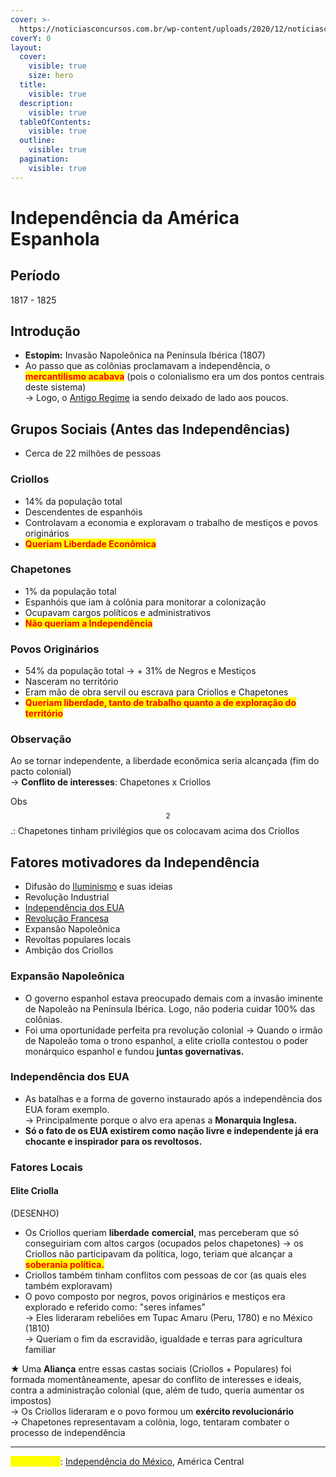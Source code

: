 ```yaml
---
cover: >-
  https://noticiasconcursos.com.br/wp-content/uploads/2020/12/noticiasconcursos.com.br-enem-independencia-da-america-espanhola-independencia-da-america-espanhola-scaled.jpeg
coverY: 0
layout:
  cover:
    visible: true
    size: hero
  title:
    visible: true
  description:
    visible: true
  tableOfContents:
    visible: true
  outline:
    visible: true
  pagination:
    visible: true
---
```


# Independência da América Espanhola

## Período

1817 - 1825

## Introdução

* **Estopim:** Invasão Napoleônica na Península Ibérica (1807)
* Ao passo que as colônias proclamavam a independência, o <mark style="color:red;">**mercantilismo acabava**</mark> (pois o colonialismo era um dos pontos centrais deste sistema) \
  \-> Logo, o [Antigo Regime](../../idade-moderna/revolucoes-inglesas/antigo-regime.md) ia sendo deixado de lado aos poucos.&#x20;

## Grupos Sociais (Antes das Independências)

* Cerca de 22 milhões de pessoas

### Criollos

* 14% da população total
* Descendentes de espanhóis
* Controlavam a economia e exploravam o trabalho de mestiços e povos originários
* <mark style="color:red;">**Queriam Liberdade Econômica**</mark>

### Chapetones

* 1% da população total
* Espanhóis que iam à colônia para monitorar a colonização
* Ocupavam cargos políticos e administrativos
* <mark style="color:red;">**Não queriam a Independência**</mark>

### **Povos Originários**

* 54% da população total -> + 31% de Negros e Mestiços
* Nasceram no território
* Eram mão de obra servil ou escrava para Criollos e Chapetones&#x20;
* <mark style="color:red;">**Queriam liberdade, tanto de trabalho quanto a de exploração do território**</mark>

### Observação

Ao se tornar independente, a liberdade econômica seria alcançada (fim do pacto colonial) \
\-> **Conflito de interesses**: Chapetones x Criollos&#x20;

Obs$$^2$$.: Chapetones tinham privilégios que os colocavam acima dos Criollos&#x20;

## Fatores motivadores da Independência

* Difusão do [Iluminismo](../../idade-moderna/iluminismo-e-liberalismo.md) e suas ideias
* Revolução Industrial
* [Independência dos EUA](../../idade-moderna/independencia-das-13-colonias-ou-revolucao-americana.md)
* [Revolução Francesa](../../idade-moderna/revolucao-francesa.md)
* Expansão Napoleônica
* Revoltas populares locais
* Ambição dos Criollos

### Expansão Napoleônica

* O governo espanhol estava preocupado demais com a invasão iminente de Napoleão na Península Ibérica. Logo, não poderia cuidar 100% das colônias.
* Foi uma oportunidade perfeita pra revolução colonial -> Quando o irmão de Napoleão toma o trono espanhol, a elite criolla contestou o poder monárquico espanhol e fundou **juntas governativas.**

### Independência dos EUA

* As batalhas e a forma de governo instaurado após a independência dos EUA foram exemplo. \
  \-> Principalmente porque o alvo era apenas a **Monarquia Inglesa.**
* **Só o fato de os EUA existirem como nação livre e independente já era chocante e inspirador para os revoltosos.**

### Fatores Locais

#### Elite Criolla

(DESENHO)

* Os Criollos queriam **liberdade** **comercial**, mas perceberam que só conseguiriam com altos cargos (ocupados pelos chapetones) -> os Criollos não participavam da política, logo, teriam que alcançar a <mark style="color:red;">**soberania política.**</mark>&#x20;
* Criollos também tinham conflitos com pessoas de cor (as quais eles também exploravam)
* O povo composto por negros, povos originários e mestiços era explorado e referido como: "seres infames" \
  \-> Eles lideraram rebeliões em Tupac Amaru (Peru, 1780) e no México (1810) \
  \-> Queriam o fim da escravidão, igualdade e terras para agricultura familiar

★ Uma **Aliança** entre essas castas sociais (Criollos + Populares) foi formada momentâneamente, apesar do conflito de interesses e ideais, contra a administração colonial (que, além de tudo, queria aumentar os impostos) \
\-> Os Criollos lideraram e o povo formou um **exército revolucionário** \
\-> Chapetones representavam a colônia, logo, tentaram combater o processo de independência

***

<mark style="color:yellow;">Ver também</mark>: [Independência do Méxic](independencia-do-mexico.md)[o](independencia-do-mexico.md), América Central

